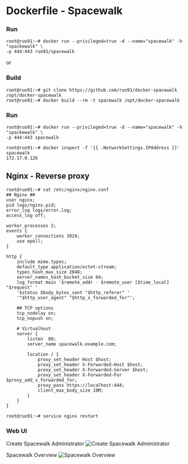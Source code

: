 Dockerfile - Spacewalk
======================
### Run ###
```
root@ruo91:~# docker run --privileged=true -d --name="spacewalk" -h "spackewalk" \
-p 444:443 ruo91/spacewalk
```
or

### Build ###
```
root@ruo91:~# git clone https://github.com/ruo91/docker-spacewalk /opt/docker-spacewalk
root@ruo91:~# docker build --rm -t spacewalk /opt/docker-spacewalk
```

### Run ###
```
root@ruo91:~# docker run --privileged=true -d --name="spacewalk" -h "spackewalk" \
-p 444:443 spacewalk
```
```
root@ruo91:~# docker inspect -f '{{ .NetworkSettings.IPAddress }}' spacewalk
172.17.0.126
```

## Nginx - Reverse proxy ###
```
root@ruo91:~# cat /etc/nginx/nginx.conf
## Nginx ##
user nginx;
pid logs/nginx.pid;
error_log logs/error.log;
access_log off;
 
worker_processes 2;
events {
    worker_connections 1024;
    use epoll;
}

http {
    include mime.types;
    default_type application/octet-stream;
    types_hash_max_size 2048;
    server_names_hash_bucket_size 64;
    log_format main '$remote_addr - $remote_user [$time_local] "$request" '
    '$status $body_bytes_sent "$http_referer" '
    '"$http_user_agent" "$http_x_forwarded_for"';
 
    ## TCP options
    tcp_nodelay on;
    tcp_nopush on;

    # Virtualhost
    server {
        listen  80;
	    server_name spacewalk.example.com;

        location / {
            proxy_set_header Host $host;
            proxy_set_header X-Forwarded-Host $host;
            proxy_set_header X-Forwarded-Server $host;
            proxy_set_header X-Forwarded-For $proxy_add_x_forwarded_for;
            proxy_pass https://localhost:444;
            client_max_body_size 10M;
        }
    }
}
```
```
root@ruo91:~# service nginx restart 
```

### Web UI ###
Create Spacewalk Administrator
![Create Spacewalk Administrator][1]

Spacewalk Overview
![Spacewalk Overview][2]

[1]: http://cdn.yongbok.net/ruo91/img/spacewalk/01_create_spacewalk_administrator.png
[2]: http://cdn.yongbok.net/ruo91/img/spacewalk/02_spacewalk_overview.png
